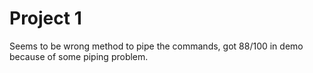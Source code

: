 # Project 1
Seems to be wrong method to pipe the commands, got 88/100 in demo because of some piping problem.
